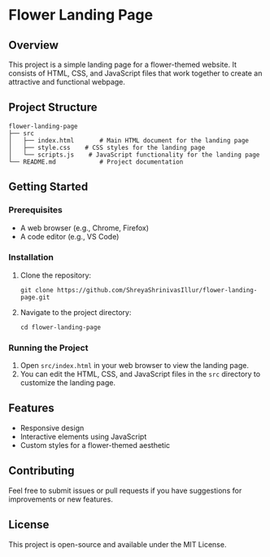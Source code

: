 # Flower Landing Page

## Overview
This project is a simple landing page for a flower-themed website. It consists of HTML, CSS, and JavaScript files that work together to create an attractive and functional webpage.

## Project Structure
```
flower-landing-page
├── src
│   ├── index.html       # Main HTML document for the landing page
│   ├── style.css    # CSS styles for the landing page
│   └── scripts.js    # JavaScript functionality for the landing page
└── README.md            # Project documentation
```

## Getting Started

### Prerequisites
- A web browser (e.g., Chrome, Firefox)
- A code editor (e.g., VS Code)

### Installation
1. Clone the repository:
   ```
   git clone https://github.com/ShreyaShrinivasIllur/flower-landing-page.git
   ```
2. Navigate to the project directory:
   ```
   cd flower-landing-page
   ```

### Running the Project
1. Open `src/index.html` in your web browser to view the landing page.
2. You can edit the HTML, CSS, and JavaScript files in the `src` directory to customize the landing page.

## Features
- Responsive design
- Interactive elements using JavaScript
- Custom styles for a flower-themed aesthetic

## Contributing
Feel free to submit issues or pull requests if you have suggestions for improvements or new features.

## License
This project is open-source and available under the MIT License.
